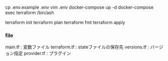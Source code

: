 cp .env.example .env
vim .env
docker-compose up -d
docker-compose exec terraform /bin/ash

terraform init
terraform plan
terraform fmt
terraform apply

### file

main.tf : 変数ファイル
terraform.tf : stateファイルの保存先
versions.tf : バージョン指定
provider.tf : プラグイン

